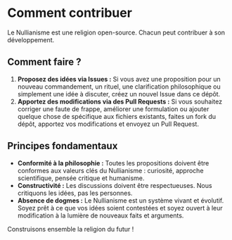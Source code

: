 
# Comment contribuer

Le Nullianisme est une religion open-source. Chacun peut contribuer à son développement.

## Comment faire ?

1. **Proposez des idées via Issues :** Si vous avez une proposition pour un nouveau commandement, un rituel, une clarification philosophique ou simplement une idée à discuter, créez un nouvel Issue dans ce dépôt.
2. **Apportez des modifications via des Pull Requests :** Si vous souhaitez corriger une faute de frappe, améliorer une formulation ou ajouter quelque chose de spécifique aux fichiers existants, faites un fork du dépôt, apportez vos modifications et envoyez un Pull Request.

## Principes fondamentaux

- **Conformité à la philosophie :** Toutes les propositions doivent être conformes aux valeurs clés du Nullianisme : curiosité, approche scientifique, pensée critique et humanisme.
- **Constructivité :** Les discussions doivent être respectueuses. Nous critiquons les idées, pas les personnes.
- **Absence de dogmes :** Le Nullianisme est un système vivant et évolutif. Soyez prêt à ce que vos idées soient contestées et soyez ouvert à leur modification à la lumière de nouveaux faits et arguments.

Construisons ensemble la religion du futur !
